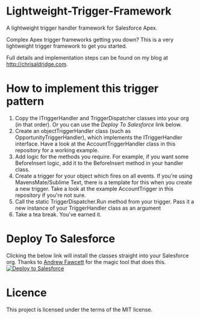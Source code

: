 # Lightweight-Trigger-Framework
<p>A lightweight trigger handler framework for Salesforce Apex.</p> 

<p>Complex Apex trigger frameworks getting you down? This is a very lightweight trigger framework to get you started.</p> 

<p>Full details and implementation steps can be found on my blog at <a href="http://chrisaldridge.com/triggers/lightweight-apex-trigger-framework/" target="_blank">http://chrisaldridge.com</a>.</p>

<h1>How to implement this trigger pattern</h1>
<ol>
	<li>Copy the ITriggerHandler and TriggerDispatcher classes into your org (in that order). Or you can use the <em>Deploy To Salesforce</em> link below.</li>
	<li>Create an objectTriggerHandler class (such as OpportunityTriggerHandler), which implements the ITriggerHandler interface. Have a look at the AccountTriggerHandler class in this repository for a working example.
	<li>Add logic for the methods you require. For example, if you want some BeforeInsert logic, add it to the BeforeInsert method in your handler class.</li>
	<li>Create a trigger for your object which fires on all events. If you're using MavensMate/Sublime Text, there is a template for this when you create a new trigger. Take a look at the example AccountTrigger in this repository if you're not sure.</li>
	<li>Call the static TriggerDispatcher.Run method from your trigger. Pass it a new instance of your TriggerHandler class as an argument</li>
	<li>Take a tea break. You've earned it.</li>
</ol>

<h1>Deploy To Salesforce</h1>
Clicking the below link will install the classes straight into your Salesforce org. Thanks to <a href="http://andyinthecloud.com/2013/09/24/deploy-direct-from-github-to-salesforce/">Andrew Fawcett</a> for the magic tool that does this.<br/>
<a href="https://githubsfdeploy.herokuapp.com?owner=ChrisAldridge&repo=Lightweight-Trigger-Framework" target="_blank">
  <img alt="Deploy to Salesforce"
       src="https://raw.githubusercontent.com/afawcett/githubsfdeploy/master/src/main/webapp/resources/img/deploy.png">
</a>

<h1>Licence</h1>
<p>This project is licensed under the terms of the MIT license.</p>
